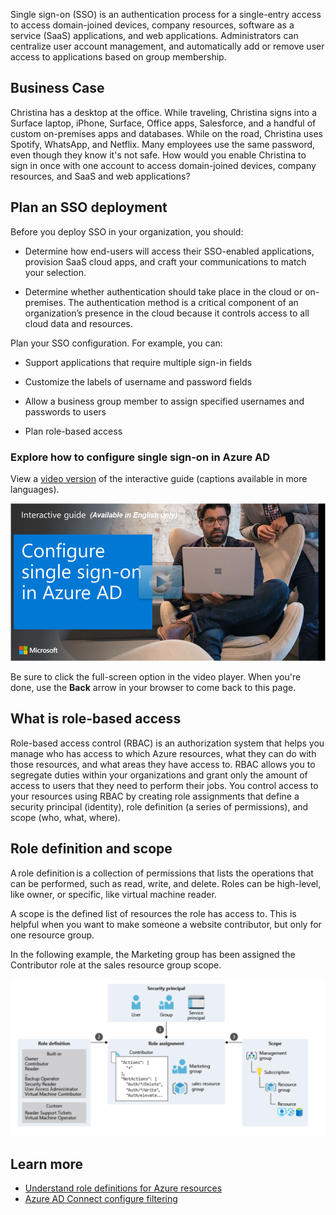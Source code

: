 Single sign-on (SSO) is an authentication process for a single-entry access to access domain-joined devices, company resources, software as a service (SaaS) applications, and web applications. Administrators can centralize user account management, and automatically add or remove user access to applications based on group membership.

## Business Case
Christina has a desktop at the office. While traveling, Christina signs into a Surface laptop, iPhone, Surface, Office apps, Salesforce, and a handful of custom on-premises apps and databases. While on the road, Christina uses Spotify, WhatsApp, and Netflix. Many employees use the same password, even though they know it's not safe. How would you enable Christina to sign in once with one account to access domain-joined devices, company resources, and SaaS and web applications?  

## Plan an SSO deployment

Before you deploy SSO in your organization, you should:  

- Determine how end-users will access their SSO-enabled applications, provision SaaS cloud apps, and craft your communications to match your selection.

- Determine whether authentication should take place in the cloud or on-premises. The authentication method is a critical component of an organization’s presence in the cloud because it controls access to all cloud data and resources.  

Plan your SSO configuration. For example, you can:

- Support applications that require multiple sign-in fields

- Customize the labels of username and password fields

- Allow a business group member to assign specified usernames and passwords to users

- Plan role-based access

### Explore how to configure single sign-on in Azure AD

View a [video version](https://www.microsoft.com/videoplayer/embed/RE44DnP) of the interactive guide (captions available in more languages).

<a href="https://mslearn.cloudguides.com/guides/Configure%20single%20sign-on%20in%20Azure%20AD">![Single-sign On](../media/sso-cloudguide.png)</a>  

Be sure to click the full-screen option in the video player. When you're done, use the **Back** arrow in your browser to come back to this page. 

## What is role-based access

Role-based access control (RBAC) is an authorization system that helps you manage who has access to which Azure resources, what they can do with those resources, and what areas they have access to. RBAC allows you to segregate duties within your organizations and grant only the amount of access to users that they need to perform their jobs. You control access to your resources using RBAC by creating role assignments that define a security principal (identity), role definition (a series of permissions), and scope (who, what, where).

## Role definition and scope

A role definition is a collection of permissions that lists the operations that can be performed, such as read, write, and delete. Roles can be high-level, like owner, or specific, like virtual machine reader.

A scope is the defined list of resources the role has access to. This is helpful when you want to make someone a website contributor, but only for one resource group.

In the following example, the Marketing group has been assigned the Contributor role at the sales resource group scope.

 ![Identity Lifecycle](../media/icon11.png)

## Learn more 
- [Understand role definitions for Azure resources](https://docs.microsoft.com/azure/role-based-access-control/role-definitions?azure-portal=true)
- [Azure AD Connect configure filtering](https://docs.microsoft.com/azure/active-directory/hybrid/how-to-connect-sync-configure-filtering?azure-portal=true)

